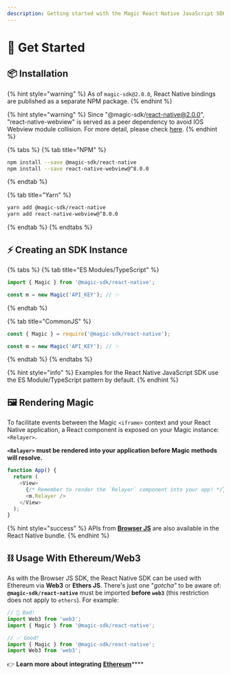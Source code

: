 ```yaml
---
description: Getting started with the Magic React Native JavaScript SDK
---
```


# 🚀 Get Started

## 📦 Installation

{% hint style="warning" %}
As of `magic-sdk@2.0.0`, React Native bindings are published as a separate NPM package.
{% endhint %}

{% hint style="warning" %}
Since "@magic-sdk/react-native@2.0.0", "react-native-webview" is served as a peer dependency to avoid IOS Webview module collision. For more detail, please check [here](https://github.com/react-native-community/react-native-webview/issues/373).
{% endhint %}

{% tabs %}
{% tab title="NPM" %}
```bash
npm install --save @magic-sdk/react-native
npm install --save react-native-webview@^8.0.0
```
{% endtab %}

{% tab title="Yarn" %}
```bash
yarn add @magic-sdk/react-native
yarn add react-native-webview@^8.0.0
```
{% endtab %}
{% endtabs %}

## ⚡️ Creating an SDK Instance

{% tabs %}
{% tab title="ES Modules/TypeScript" %}
```typescript
import { Magic } from '@magic-sdk/react-native';

const m = new Magic('API_KEY'); // ✨
```
{% endtab %}

{% tab title="CommonJS" %}
```typescript
const { Magic } = require('@magic-sdk/react-native');

const m = new Magic('API_KEY'); // ✨
```
{% endtab %}
{% endtabs %}

{% hint style="info" %}
Examples for the React Native JavaScript SDK use the ES Module/TypeScript pattern by default.
{% endhint %}

## 🖼 Rendering Magic

To facilitate events between the Magic `<iframe>` context and your React Native application, a React component is exposed on your Magic instance: `<Relayer>`.

**`<Relayer>` must be rendered into your application before Magic methods will resolve.**

```typescript
function App() {
  return (
    <View>
      {/* Remember to render the `Relayer` component into your app! */}
      <m.Relayer />
    </View>
  );
}
```

{% hint style="success" %}
APIs from [**Browser JS**](../browser-js/) are also available in the React Native bundle.
{% endhint %}

## ⛓ Usage With Ethereum/Web3

As with the Browser JS SDK, the React Native SDK can be used with Ethereum via **Web3** or **Ethers JS**. There's just one "_gotcha"_ to be aware of: **`@magic-sdk/react-native`** must be imported **before `web3`** \(this restriction does not apply to `ethers`\). For example:

```typescript
// 🚫 Bad!
import Web3 from 'web3';
import { Magic } from '@magic-sdk/react-native';

// ✅ Good!
import { Magic } from '@magic-sdk/react-native';
import Web3 from 'web3';
```

👉 **Learn more about integrating** [**Ethereum**](../../advanced/ethereum/)\*\*\*\*

